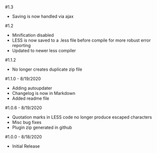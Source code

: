 #1.3
- Saving is now handled via ajax

#1.2
- Minification disabled
- LESS is now saved to a .less file before compile for more robust error reporting
- Updated to newer less compiler

#1.1.2
- No longer creates duplicate zip file


#1.1.0 - 8/19/2020
* Adding autoupdater
* Changelog is now in Markdown
* Added readme file

#1.0.6 - 8/19/2020
* Quotation marks in LESS code no longer produce escaped characters
* Misc bug fixes
* Plugin zip generated in github

#1.0.0 - 8/18/2020
* Initial Release